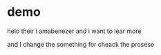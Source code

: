 # demo
helo their i amabenezer and i want to lear more 

and I change the something for cheack the prosese 
